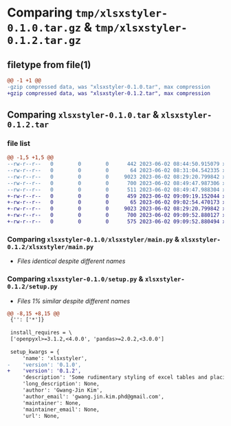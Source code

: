 # Comparing `tmp/xlsxstyler-0.1.0.tar.gz` & `tmp/xlsxstyler-0.1.2.tar.gz`

## filetype from file(1)

```diff
@@ -1 +1 @@
-gzip compressed data, was "xlsxstyler-0.1.0.tar", max compression
+gzip compressed data, was "xlsxstyler-0.1.2.tar", max compression
```

## Comparing `xlsxstyler-0.1.0.tar` & `xlsxstyler-0.1.2.tar`

### file list

```diff
@@ -1,5 +1,5 @@
--rw-r--r--   0        0        0      442 2023-06-02 08:44:50.915079 xlsxstyler-0.1.0/pyproject.toml
--rw-r--r--   0        0        0       64 2023-06-02 08:31:04.542335 xlsxstyler-0.1.0/xlsxstyler/__init__.py
--rw-r--r--   0        0        0     9023 2023-06-02 08:29:20.799842 xlsxstyler-0.1.0/xlsxstyler/main.py
--rw-r--r--   0        0        0      700 2023-06-02 08:49:47.987306 xlsxstyler-0.1.0/setup.py
--rw-r--r--   0        0        0      511 2023-06-02 08:49:47.988304 xlsxstyler-0.1.0/PKG-INFO
+-rw-r--r--   0        0        0      459 2023-06-02 09:09:19.152044 xlsxstyler-0.1.2/pyproject.toml
+-rw-r--r--   0        0        0       65 2023-06-02 09:02:54.470173 xlsxstyler-0.1.2/xlsxstyler/__init__.py
+-rw-r--r--   0        0        0     9023 2023-06-02 08:29:20.799842 xlsxstyler-0.1.2/xlsxstyler/main.py
+-rw-r--r--   0        0        0      700 2023-06-02 09:09:52.880127 xlsxstyler-0.1.2/setup.py
+-rw-r--r--   0        0        0      575 2023-06-02 09:09:52.880494 xlsxstyler-0.1.2/PKG-INFO
```

### Comparing `xlsxstyler-0.1.0/xlsxstyler/main.py` & `xlsxstyler-0.1.2/xlsxstyler/main.py`

 * *Files identical despite different names*

### Comparing `xlsxstyler-0.1.0/setup.py` & `xlsxstyler-0.1.2/setup.py`

 * *Files 1% similar despite different names*

```diff
@@ -8,15 +8,15 @@
 {'': ['*']}
 
 install_requires = \
 ['openpyxl>=3.1.2,<4.0.0', 'pandas>=2.0.2,<3.0.0']
 
 setup_kwargs = {
     'name': 'xlsxstyler',
-    'version': '0.1.0',
+    'version': '0.1.2',
     'description': 'Some rudimentary styling of excel tables and placing pictures using openpyxl',
     'long_description': None,
     'author': 'Gwang-Jin Kim',
     'author_email': 'gwang.jin.kim.phd@gmail.com',
     'maintainer': None,
     'maintainer_email': None,
     'url': None,
```

